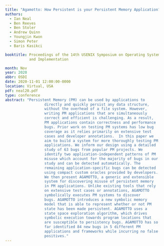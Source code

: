 ```yaml
---
title: "Agamotto: How Persistent is your Persistent Memory Application?"
authors:
  - Ian Neal
  - Ben Reeves
  - Ben Stoler
  - Andrew Quinn
  - Youngjin Kwon
  - Simon Peter
  - Baris Kasikci

booktitle: Proceedings of the 14th USENIX Symposium on Operating Systems Design
           and Implementation

month: Nov
year: 2020
abbr: OSDI
date: 2020-11-01 12:00:00-0000
location: Virtual, USA
pdf: neal20.pdf
type: conference
abstract: "Persistent Memory (PM) can be used by applications to
                  directly and quickly persist any data structure,
                  without the overhead of a file system. However,
                  writing PM applications that are simultaneously
                  correct and efficient is challenging. As a result,
                  PM applications contain correctness and performance
                  bugs. Prior work on testing PM systems has low bug
                  coverage as it relies primarily on extensive test
                  cases and developer annotations.  In this paper we
                  aim to build a system for more thoroughly testing PM
                  applications. We inform our design using a detailed
                  study of 63 bugs from popular PM projects. We
                  identify two application-independent patterns of PM
                  misuse which account for the majority of bugs in our
                  study and can be detected automatically. The
                  remaining application-specific bugs can be detected
                  using compact custom oracles provided by developers.
                  We then present AGAMOTTO, a generic and extensible
                  system for discovering misuse of persistent memory
                  in PM applications. Unlike existing tools that rely
                  on extensive test cases or annotations, AGAMOTTO
                  symbolically executes PM systems to discover
                  bugs. AGAMOTTO introduces a new symbolic memory
                  model that is able to represent whether or not PM
                  state has been made persistent. AGAMOTTO uses a
                  state space exploration algorithm, which drives
                  symbolic execution towards program locations that
                  are susceptible to persistency bugs. AGAMOTTO has so
                  far identified 84 new bugs in 5 different PM
                  applications and frameworks while incurring no false
                  positives."
---
```

